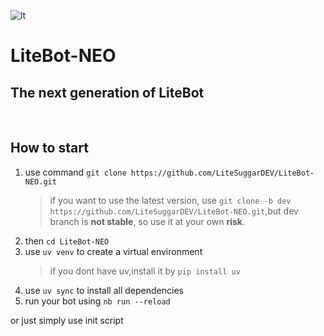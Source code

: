 ![lt](https://github.com/user-attachments/assets/cea6ea42-6c01-4e8f-8960-0cfffd301280)

# LiteBot-NEO

## The next generation of LiteBot

<br />

## How to start

1. use command `git clone https://github.com/LiteSuggarDEV/LiteBot-NEO.git`
   > if you want to use the latest version, use `git clone -b dev https://github.com/LiteSuggarDEV/LiteBot-NEO.git`,but dev branch is **not stable**, so use it at your own **risk**.
2. then `cd LiteBot-NEO`
3. use `uv venv` to create a virtual environment
    > if you dont have uv,install it by `pip install uv`
4. use `uv sync` to install all dependencies
5. run your bot using `nb run --reload`

or just simply use init script
